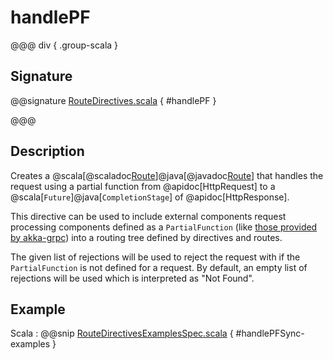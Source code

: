 # handlePF

@@@ div { .group-scala }

## Signature

@@signature [RouteDirectives.scala](/akka-http/src/main/scala/akka/http/scaladsl/server/directives/RouteDirectives.scala) { #handlePF }

@@@

## Description

Creates a @scala[@scaladoc[Route](akka.http.scaladsl.server.index#Route=akka.http.scaladsl.server.RequestContext=%3Escala.concurrent.Future[akka.http.scaladsl.server.RouteResult])]@java[@javadoc[Route](akka.http.javadsl.server.Route)]
that handles the request using a partial function from @apidoc[HttpRequest] to a @scala[`Future`]@java[`CompletionStage`] of @apidoc[HttpResponse].

This directive can be used to include external components request processing components defined as a `PartialFunction`
(like [those provided by akka-grpc](https://doc.akka.io/docs/akka-grpc/current/server/walkthrough.html#serving-multiple-services))
into a routing tree defined by directives and routes.

The given list of rejections will be used to reject the request with if the `PartialFunction` is not defined for a request. By default,
an empty list of rejections will be used which is interpreted as "Not Found".

## Example

Scala
:  @@snip [RouteDirectivesExamplesSpec.scala]($test$/scala/docs/http/scaladsl/server/directives/RouteDirectivesExamplesSpec.scala) { #handlePFSync-examples }